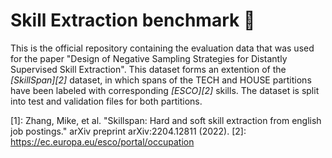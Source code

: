 # Skill Extraction benchmark :floppy_disk:

This is the official repository containing the evaluation data that was used for the paper "Design of Negative Sampling Strategies for Distantly Supervised Skill Extraction". This dataset forms an extention of the <cite>[SkillSpan][2]</cite> dataset, in which spans of the TECH and HOUSE partitions have been labeled with corresponding <cite>[ESCO][2]</cite> skills. The dataset is split into test and validation files for both partitions.

[1]: Zhang, Mike, et al. "Skillspan: Hard and soft skill extraction from english job postings." arXiv preprint arXiv:2204.12811 (2022).
[2]: https://ec.europa.eu/esco/portal/occupation
